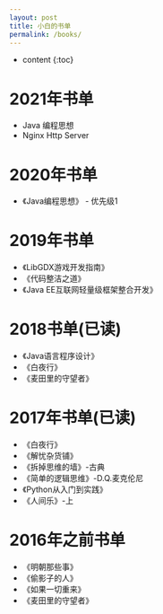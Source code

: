 ```yaml
---
layout: post
title: 小白的书单
permalink: /books/
---
```


* content
{:toc}

# 2021年书单

* Java 编程思想
* Nginx Http Server

# 2020年书单

* 《Java编程思想》 - 优先级1

# 2019年书单

* 《LibGDX游戏开发指南》
* 《代码整洁之道》
* 《Java EE互联网轻量级框架整合开发》

# 2018书单(已读)

* 《Java语言程序设计》
* 《白夜行》
* 《麦田里的守望者》

# 2017年书单(已读)

* 《白夜行》
* 《解忧杂货铺》
* 《拆掉思维的墙》-古典
* 《简单的逻辑思维》-D.Q.麦克伦尼
* 《Python从入门到实践》
* 《人间乐》-上

# 2016年之前书单

* 《明朝那些事》
* 《偷影子的人》
* 《如果一切重来》
* 《麦田里的守望者》
